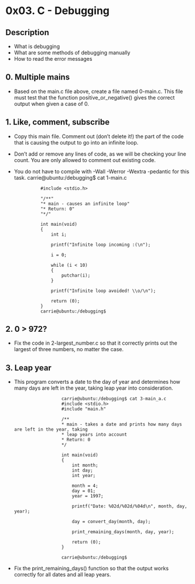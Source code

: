 # 0x03. C - Debugging

## Description

- What is debugging
- What are some methods of debugging manually
- How to read the error messages
## 0. Multiple mains
- Based on the main.c file above, create a file named 0-main.c. This file must test that the function positive_or_negative() gives the correct output when given a case of 0.
## 1. Like, comment, subscribe
- Copy this main file. Comment out (don’t delete it!) the part of the code that is causing the output to go into an infinite loop.
- Don’t add or remove any lines of code, as we will be checking your line count. You are only allowed to comment out existing code.
- You do not have to compile with -Wall -Werror -Wextra -pedantic for this task.
carrie@ubuntu:/debugging$ cat 1-main.c

				#include <stdio.h>

				"/**"
				"* main - causes an infinite loop"
				"* Return: 0"
				"*/"

				int main(void)
				{
					int i;

					printf("Infinite loop incoming :(\n");

					i = 0;

					while (i < 10)
					{
						putchar(i);
					}

					printf("Infinite loop avoided! \\o/\n");

					return (0);
				}
				carrie@ubuntu:/debugging$
## 2. 0 > 972?
- Fix the code in 2-largest_number.c so that it correctly prints out the largest of three numbers, no matter the case.
## 3. Leap year
- This program converts a date to the day of year and determines how many days are left in the year, taking leap year into consideration.
						
						carrie@ubuntu:/debugging$ cat 3-main_a.c
						#include <stdio.h>
						#include "main.h"

						/**
						* main - takes a date and prints how many days are left in the year, taking
						* leap years into account
						* Return: 0
						*/

						int main(void)
						{
						    int month;
						    int day;
						    int year;

						    month = 4;
						    day = 01;
						    year = 1997;

						    printf("Date: %02d/%02d/%04d\n", month, day, year);

						    day = convert_day(month, day);

						    print_remaining_days(month, day, year);

						    return (0);
						}

						carrie@ubuntu:/debugging$
- Fix the print_remaining_days() function so that the output works correctly for all dates and all leap years.
